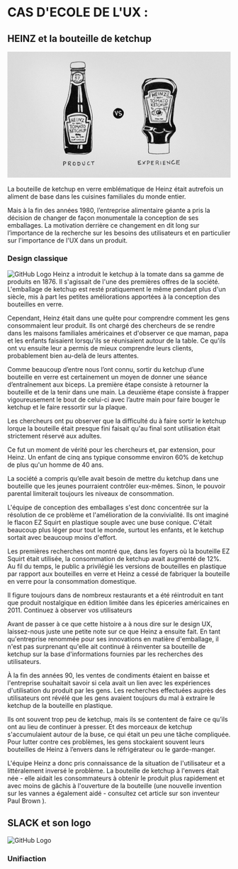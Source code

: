 # CAS D'ECOLE DE L'UX :

## HEINZ et la bouteille de ketchup

![GitHub Logo](lib/img/Ketchup.jpg)

La bouteille de ketchup en verre emblématique de Heinz était autrefois un aliment de base dans les cuisines familiales du monde entier.

Mais à la fin des années 1980, l’entreprise alimentaire géante a pris la décision de changer de façon monumentale la conception de ses emballages. La motivation derrière ce changement en dit long sur l’importance de la recherche sur les besoins des utilisateurs et en particulier sur l'importance de l'UX dans un produit.

### Design classique
![GitHub Logo](http://www.holidays.net/mlk/store/img-large/heinz-57-ketchup-bottle-w-labels-cap-120-anniversary-bottle-1869-1989_132834929149.jpg)
Heinz a introduit le ketchup à la tomate dans sa gamme de produits en 1876. Il s'agissait de l'une des premières offres de la société. L'emballage de ketchup est resté pratiquement le même pendant plus d'un siècle, mis à part les petites améliorations apportées à la conception des bouteilles en verre.

Cependant, Heinz était dans une quête pour comprendre comment les gens consommaient leur produit. Ils ont chargé des chercheurs de se rendre dans les maisons familiales américaines et d'observer ce que maman, papa et les enfants faisaient lorsqu'ils se réunisaient autour de la table. Ce qu'ils ont vu ensuite leur a permis de mieux comprendre leurs clients, probablement bien au-delà de leurs attentes.

Comme beaucoup d’entre nous l’ont connu, sortir du ketchup d’une bouteille en verre est certainement un moyen de donner une séance d’entraînement aux biceps. La première étape consiste à retourner la bouteille et de la tenir dans une main. La deuxième étape consiste à frapper vigoureusement le bout de celui-ci avec l’autre main pour faire bouger le ketchup et le faire ressortir sur la plaque.

Les chercheurs ont pu observer que la difficulté du à faire sortir le ketchup lorque la bouteille était presque fini faisait qu'au final sont utilisation était strictement réservé aux adultes.

Ce fut un moment de vérité pour les chercheurs et, par extension, pour Heinz. Un enfant de cinq ans typique consomme environ 60% de ketchup de plus qu'un homme de 40 ans. 

La société a compris qu’elle avait besoin de mettre du ketchup dans une bouteille que les jeunes pourraient contrôler eux-mêmes. Sinon, le pouvoir parental limiterait toujours les niveaux de consommation.

L'équipe de conception des emballages s'est donc concentrée sur la résolution de ce problème et l'amélioration de la convivialité. Ils ont imaginé le flacon EZ Squirt en plastique souple avec une buse conique. C'était beaucoup plus léger pour tout le monde, surtout les enfants, et le ketchup sortait avec beaucoup moins d'effort.

Les premières recherches ont montré que, dans les foyers où la bouteille EZ Squirt était utilisée, la consommation de ketchup avait augmenté de 12%. Au fil du temps, le public a privilégié les versions de bouteilles en plastique par rapport aux bouteilles en verre et Heinz a cessé de fabriquer la bouteille en verre pour la consommation domestique.

Il figure toujours dans de nombreux restaurants et a été réintroduit en tant que produit nostalgique en édition limitée dans les épiceries américaines en 2011.
Continuez à observer vos utilisateurs

Avant de passer à ce que cette histoire a à nous dire sur le design UX, laissez-nous juste une petite note sur ce que Heinz a ensuite fait. En tant qu'entreprise renommée pour ses innovations en matière d'emballage, il n'est pas surprenant qu'elle ait continué à réinventer sa bouteille de ketchup sur la base d'informations fournies par les recherches des utilisateurs.

À la fin des années 90, les ventes de condiments étaient en baisse et l'entreprise souhaitait savoir si cela avait un lien avec les expériences d'utilisation du produit par les gens. Les recherches effectuées auprès des utilisateurs ont révélé que les gens avaient toujours du mal à extraire le ketchup de la bouteille en plastique.

Ils ont souvent trop peu de ketchup, mais ils se contentent de faire ce qu’ils ont au lieu de continuer à presser. Et des morceaux de ketchup s'accumulaient autour de la buse, ce qui était un peu une tâche compliquée. Pour lutter contre ces problèmes, les gens stockaient souvent leurs bouteilles de Heinz à l’envers dans le réfrigérateur ou le garde-manger.

L'équipe Heinz a donc pris connaissance de la situation de l'utilisateur et a littéralement inversé le problème. La bouteille de ketchup à l'envers était née - elle aidait les consommateurs à obtenir le produit plus rapidement et avec moins de gâchis à l'ouverture de la bouteille (une nouvelle invention sur les vannes a également aidé - consultez cet article sur son inventeur Paul Brown ). 

## SLACK et son logo

![GitHub Logo](https://www.underconsideration.com/brandnew/archives/slack_assets_before_after.png)

### Unifiaction 



